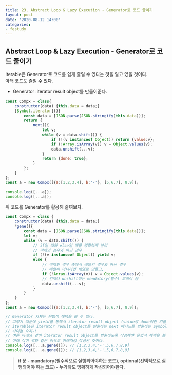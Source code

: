 ```yaml
---
title: 23. Abstract Loop & Lazy Execution - Generator로 코드 줄이기
layout: post
date: '2020-08-12 14:00'
categories:
- festudy
---
```


## Abstract Loop & Lazy Execution - Generator로 코드 줄이기

Iterable은 Generator로 코드를 쉽게 줄일 수 있다는 것을 알고 있을 것이다.  
아래 코드도 줄일 수 있다.

* Generator :iterator result object를 만들어준다.

```javascript
const Compx = class{
    constructor(data) {this.data = data;}
    [Symbol.iterator](){
        const data = [JSON.parse(JSON.stringify(this.data))];
        return {
            next(){
                let v;
                while (v = data.shift()) {
                    if (!(v instanceof Object)) return {value:v};
                    if (!Array.isArray(v)) v = Object.values(v);
                    data.unshift(...v);
                }
                return {done: true};
            }
        };
    }
};
const a = new Compx([{a:[1,2,3,4], b:'-'}, [5,6,7], 8,9]);

console.log([...a]);
console.log([...a]);
```

위 코드를 Generator를 활용해 줄여보자.

```javascript
const Compx = class {
    constructor(data) {this.data = data;}
    *gene(){
        const data = [JSON.parse(JSON.stringify(this.data))];
        let v;
        while (v = data.shift()) {
            // if일 때와 else일 때를 명확하게 분리
            // 객체인 경우와 아닌 경우
            if (!(v instanceof Object)) yield v;
            else {
                // 객체인 경우 중에서 배열인 경우와 아닌 경우
                // 배열이 아니라면 배열로 만들고,
                if (!Array.isArray(v)) v = Object.values(v);
                // 언제나 unshift하는 mandatory(필수) 로직이 옴
                data.unshift(...v);
            }
        }
    }
};
const a = new Compx([{a:[1,2,3,4], b:'-'}, [5,6,7], 8,9]);

// Generator 자체는 문법적 혜택을 볼 수 없다.
// 그렇기 때문에 yield를 통해서 iterator result object (value랑 done이란 키를 가지고있는 객체)를 반환해야된다. 
// iterable은 iterator result object를 반환하는 next 메서드를 반환하는 Symbol.iterator 메서드를 가지고있는 객체이다.
// 차이점 숙지~!
// 여튼 아래와 같이 iterator result object를 반환하도록 작성해야 문법적 혜택을 볼 수 있다.
// 아래 식이 위와 같은 이유로 아래처럼 작성된 것이다.
console.log([...a.gene()]); // [1,2,3,4,'-',5,6,7,8,9]
console.log([...a.gene()]); // [1,2,3,4,'-',5,6,7,8,9]
```

>**if 문 - mandatory(필수적으로 실행되어야하는 코드), optional(선택적으로 실행되어야 하는 코드) - 누가봐도 명확하게 작성되어야한다.**



